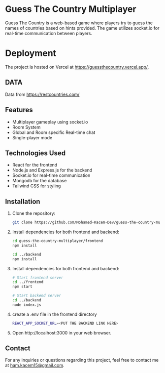 # Guess The Country Multiplayer

Guess The Country is a web-based game where players try to guess the names of countries based on hints provided. The game utilizes socket.io for real-time communication between players.

# Deployment

The project is hosted on Vercel at https://guessthecountry.vercel.app/.

## DATA

Data from https://restcountries.com/

## Features

- Multiplayer gameplay using socket.io
- Room System
- Global and Room specific Real-time chat
- Single-player mode

## Technologies Used

- React for the frontend
- Node.js and Express.js for the backend
- Socket.io for real-time communication
- Mongodb for the database
- Tailwind CSS for styling

## Installation

1. Clone the repository:

   ```bash
   git clone https://github.com/Mohamed-Kacem-Dev/guess-the-country-multiplayer.git
   ```

2. Install dependencies for both frontend and backend:

   ```bash
   cd guess-the-country-multiplayer/frontend
   npm install

   cd ../backend
   npm install
   ```

3. Install dependencies for both frontend and backend:

   ```bash
   # Start frontend server
   cd ../frontend
   npm start

   # Start backend server
   cd ../backend
   node index.js
   ```

4. create a .env file in the frontend directory

   ```bash
   REACT_APP_SOCKET_URL=<PUT THE BACKEND LINK HERE>
   ```

5. Open http://localhost:3000 in your web browser.

## Contact

For any inquiries or questions regarding this project, feel free to contact me at ham.kacem15@gmail.com.
